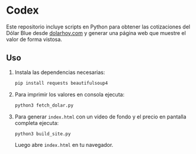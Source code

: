# Codex

Este repositorio incluye scripts en Python para obtener las cotizaciones del Dólar Blue desde [dolarhoy.com](https://dolarhoy.com) y generar una página web que muestre el valor de forma vistosa.

## Uso

1. Instala las dependencias necesarias:
   ```bash
   pip install requests beautifulsoup4
   ```
2. Para imprimir los valores en consola ejecuta:
   ```bash
   python3 fetch_dolar.py
   ```
3. Para generar `index.html` con un video de fondo y el precio en pantalla completa ejecuta:
   ```bash
   python3 build_site.py
   ```
   Luego abre `index.html` en tu navegador.
